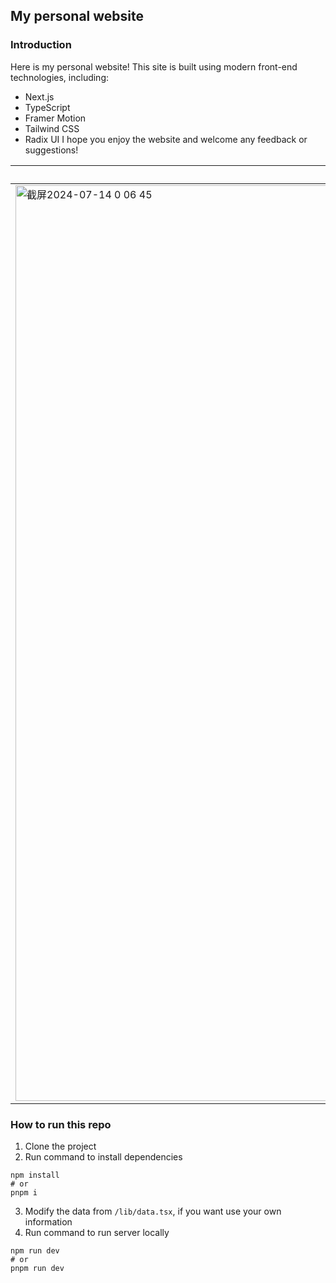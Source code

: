 ## My personal website
### Introduction
Here is my personal website! This site is built using modern front-end technologies, including:
- Next.js
- TypeScript
- Framer Motion
- Tailwind CSS
- Radix UI
I hope you enjoy the website and welcome any feedback or suggestions!

| PC       | Mobile   |
|----------|----------|
| <img width="1465" alt="截屏2024-07-14 0 06 45" src="https://github.com/user-attachments/assets/ec97e9b6-a42f-4cce-aa6f-3ad917c0f5f7"> | <img width="298" alt="截屏2024-07-14 0 06 19" src="https://github.com/user-attachments/assets/7fc57bc0-2147-408d-aded-c68d037306d9"> |

### How to run this repo
1. Clone the project
2. Run command to install dependencies
```
npm install
# or
pnpm i
```
3. Modify the data from `/lib/data.tsx`, if you want use your own information
4. Run command to run server locally
```
npm run dev
# or
pnpm run dev
```


